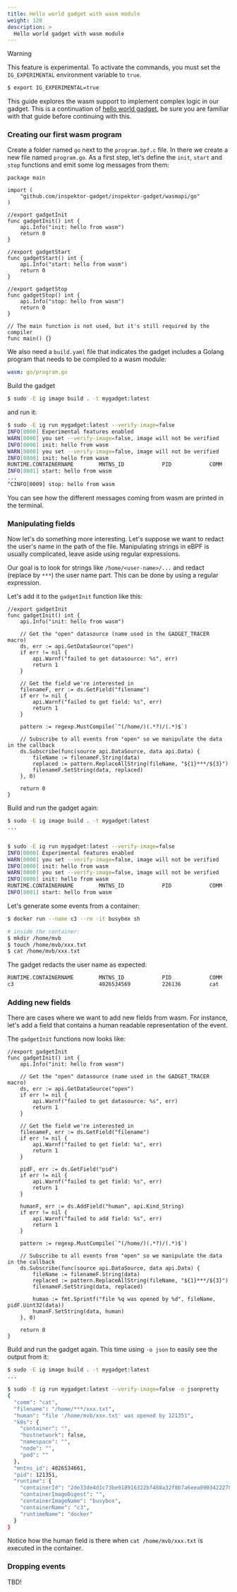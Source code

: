 ```yaml
---
title: Hello world gadget with wasm module
weight: 120
description: >
  Hello world gadget with wasm module
---
```


> [!WARNING]
> This feature is experimental. To activate the commands, you must set the `IG_EXPERIMENTAL` environment variable to `true`.
>
> ```bash
> $ export IG_EXPERIMENTAL=true
> ```

This guide explores the wasm support to implement complex logic in our gadget.
This is a continuation of [hello world gadget](./hello-world-gadget.md), be sure
you are familiar with that guide before continuing with this.

### Creating our first wasm program

Create a folder named `go` next to the `program.bpf.c` file. In there
we create a new file named `program.go`. As a first step, let's define the
`init`, `start` and `stop` functions and emit some log messages from them:

```golang
package main

import (
	"github.com/inspektor-gadget/inspektor-gadget/wasmapi/go"
)

//export gadgetInit
func gadgetInit() int {
	api.Info("init: hello from wasm")
	return 0
}

//export gadgetStart
func gadgetStart() int {
	api.Info("start: hello from wasm")
	return 0
}

//export gadgetStop
func gadgetStop() int {
	api.Info("stop: hello from wasm")
	return 0
}

// The main function is not used, but it's still required by the compiler
func main() {}
```

We also need a `build.yaml` file that indicates the gadget includes a Golang
program that needs to be compiled to a wasm module:

```yaml
wasm: go/program.go
```

Build the gadget

```bash
$ sudo -E ig image build . -t mygadget:latest
```

and run it:

```bash
$ sudo -E ig run mygadget:latest --verify-image=false
INFO[0000] Experimental features enabled
WARN[0000] you set --verify-image=false, image will not be verified
INFO[0000] init: hello from wasm
WARN[0000] you set --verify-image=false, image will not be verified
INFO[0000] init: hello from wasm
RUNTIME.CONTAINERNAME        MNTNS_ID            PID            COMM           FILENAME
INFO[0001] start: hello from wasm
...
^CINFO[0009] stop: hello from wasm
```

You can see how the different messages coming from wasm are printed in the
terminal.

### Manipulating fields

Now let's do something more interesting. Let's suppose we want to redact the
user's name in the path of the file. Manipulating strings in eBPF is usually
complicated, leave aside using regular expressions.

Our goal is to look for strings like `/home/<user-name>/...` and redact (replace
by `***`) the user name part. This can be done by using a regular expression.

Let's add it to the `gadgetInit` function like this:

```golang
//export gadgetInit
func gadgetInit() int {
	api.Info("init: hello from wasm")

	// Get the "open" datasource (name used in the GADGET_TRACER macro)
	ds, err := api.GetDataSource("open")
	if err != nil {
		api.Warnf("failed to get datasource: %s", err)
		return 1
	}

	// Get the field we're interested in
	filenameF, err := ds.GetField("filename")
	if err != nil {
		api.Warnf("failed to get field: %s", err)
		return 1
	}

	pattern := regexp.MustCompile(`^(/home/)(.*?)/(.*)$`)

	// Subscribe to all events from "open" so we manipulate the data in the callback
	ds.Subscribe(func(source api.DataSource, data api.Data) {
		fileName := filenameF.String(data)
		replaced := pattern.ReplaceAllString(fileName, "${1}***/${3}")
		filenameF.SetString(data, replaced)
	}, 0)

	return 0
}
```

Build and run the gadget again:

```bash
$ sudo -E ig image build . -t mygadget:latest
...


$ sudo -E ig run mygadget:latest --verify-image=false
INFO[0000] Experimental features enabled
WARN[0000] you set --verify-image=false, image will not be verified
INFO[0000] init: hello from wasm
WARN[0000] you set --verify-image=false, image will not be verified
INFO[0000] init: hello from wasm
RUNTIME.CONTAINERNAME        MNTNS_ID            PID            COMM           FILENAME
INFO[0001] start: hello from wasm
```

Let's generate some events from a container:

```bash
$ docker run --name c3 --rm -it busybox sh

# inside the container:
$ mkdir /home/mvb
$ touch /home/mvb/xxx.txt
$ cat /home/mvb/xxx.txt
```

The gadget redacts the user name as expected:

```bash
RUNTIME.CONTAINERNAME        MNTNS_ID            PID            COMM           FILENAME
c3                           4026534569          226136         cat            /home/***/xxx.txt
```

### Adding new fields

There are cases where we want to add new fields from wasm. For instance, let's
add a field that contains a human readable representation of the event.

The `gadgetInit` functions now looks like:

```golang
//export gadgetInit
func gadgetInit() int {
	api.Info("init: hello from wasm")

	// Get the "open" datasource (name used in the GADGET_TRACER macro)
	ds, err := api.GetDataSource("open")
	if err != nil {
		api.Warnf("failed to get datasource: %s", err)
		return 1
	}

	// Get the field we're interested in
	filenameF, err := ds.GetField("filename")
	if err != nil {
		api.Warnf("failed to get field: %s", err)
		return 1
	}

	pidF, err := ds.GetField("pid")
	if err != nil {
		api.Warnf("failed to get field: %s", err)
		return 1
	}

	humanF, err := ds.AddField("human", api.Kind_String)
	if err != nil {
		api.Warnf("failed to add field: %s", err)
		return 1
	}

	pattern := regexp.MustCompile(`^(/home/)(.*?)/(.*)$`)

	// Subscribe to all events from "open" so we manipulate the data in the callback
	ds.Subscribe(func(source api.DataSource, data api.Data) {
		fileName := filenameF.String(data)
		replaced := pattern.ReplaceAllString(fileName, "${1}***/${3}")
		filenameF.SetString(data, replaced)

		human := fmt.Sprintf("file %q was opened by %d", fileName, pidF.Uint32(data))
		humanF.SetString(data, human)
	}, 0)

	return 0
}
```

Build and run the gadget again. This time using `-o json` to easily see the
output from it:

```bash
$ sudo -E ig image build . -t mygadget:latest
...

$ sudo -E ig run mygadget:latest --verify-image=false -o jsonpretty
{
  "comm": "cat",
  "filename": "/home/***/xxx.txt",
  "human": "file '/home/mvb/xxx.txt' was opened by 121351",
  "k8s": {
    "container": "",
    "hostnetwork": false,
    "namespace": "",
    "node": "",
    "pod": ""
  },
  "mntns_id": 4026534661,
  "pid": 121351,
  "runtime": {
    "containerId": "2de33de4d1c73be918916322bf488a32f8b7a6eea0903422278fa13766e36f8f",
    "containerImageDigest": "",
    "containerImageName": "busybox",
    "containerName": "c3",
    "runtimeName": "docker"
  }
}
```

Notice how the human field is there when `cat /home/mvb/xxx.txt` is executed in
the container.

### Dropping events

TBD!
